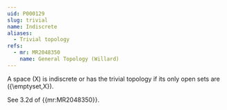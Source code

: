 ```yaml
---
uid: P000129
slug: trivial
name: Indiscrete
aliases:
  - Trivial topology
refs:
  - mr: MR2048350
    name: General Topology (Willard)
---
```

A space \(X\) is indiscrete or has the trivial topology if its only open sets are
\(\{\emptyset,X\}\).

See 3.2d of {{mr:MR2048350}}.
